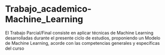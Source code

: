 # Trabajo_academico-Machine_Learning
El Trabajo Parcial/Final consiste en aplicar técnicas de Machine Learning desarrolladas durante el presente ciclo de estudios, proponiendo un Modelo de Machine Learning, acorde con las competencias generales y específicas del curso

